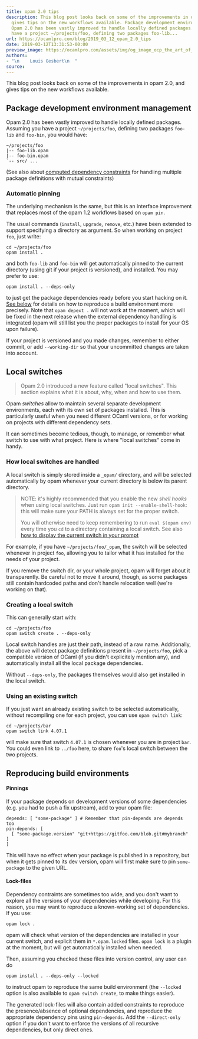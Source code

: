 ```yaml
---
title: opam 2.0 tips
description: This blog post looks back on some of the improvements in opam 2.0, and
  gives tips on the new workflows available. Package development environment management
  Opam 2.0 has been vastly improved to handle locally defined packages. Assuming you
  have a project ~/projects/foo, defining two packages foo-lib...
url: https://ocamlpro.com/blog/2019_03_12_opam_2.0_tips
date: 2019-03-12T13:31:53-00:00
preview_image: https://ocamlpro.com/assets/img/og_image_ocp_the_art_of_prog.png
authors:
- "\n    Louis Gesbert\n  "
source:
---
```


<p>This blog post looks back on some of the improvements in opam 2.0, and gives
tips on the new workflows available.</p>
<h2>Package development environment management</h2>
<p>Opam 2.0 has been vastly improved to handle locally defined packages. Assuming
you have a project <code>~/projects/foo</code>, defining two packages <code>foo-lib</code> and
<code>foo-bin</code>, you would have:</p>
<pre><code class="language-shell-session">~/projects/foo
|-- foo-lib.opam
|-- foo-bin.opam
`-- src/ ...
</code></pre>
<p>(See also about
<a href="https://ocamlpro.com/opam-extended-dependencies/#Computed-versions">computed dependency constraints</a>
for handling multiple package definitions with mutual constraints)</p>
<h3>Automatic pinning</h3>
<p>The underlying mechanism is the same, but this is an interface improvement that
replaces most of the opam 1.2 workflows based on <code>opam pin</code>.</p>
<p>The usual commands (<code>install</code>, <code>upgrade</code>, <code>remove</code>, etc.) have been extended to
support specifying a directory as argument. So when working on project <code>foo</code>,
just write:</p>
<pre><code class="language-shell-session">cd ~/projects/foo
opam install .
</code></pre>
<p>and both <code>foo-lib</code> and <code>foo-bin</code> will get automatically pinned to the current
directory (using git if your project is versioned), and installed. You may
prefer to use:</p>
<pre><code class="language-shell-session">opam install . --deps-only
</code></pre>
<p>to just get the package dependencies ready before you start hacking on it.
<a href="https://ocamlpro.com/blog/feed#Reproducing-build-environments">See below</a> for details on how to reproduce a
build environment more precisely. Note that <code>opam depext .</code> will not work at the
moment, which will be fixed in the next release when the external dependency
handling is integrated (opam will still list you the proper packages to install
for your OS upon failure).</p>
<p>If your project is versioned and you made changes, remember to either commit, or
add <code>--working-dir</code> so that your uncommitted changes are taken into account.</p>
<h2>Local switches</h2>
<blockquote>
<p>Opam 2.0 introduced a new feature called "local switches". This section
explains what it is about, why, when and how to use them.</p>
</blockquote>
<p>Opam <em>switches</em> allow to maintain several separate development environments,
each with its own set of packages installed. This is particularly useful when
you need different OCaml versions, or for working on projects with different
dependency sets.</p>
<p>It can sometimes become tedious, though, to manage, or remember what switch to
use with what project. Here is where "local switches" come in handy.</p>
<h3>How local switches are handled</h3>
<p>A local switch is simply stored inside a <code>_opam/</code> directory, and will be
selected automatically by opam whenever your current directory is below its
parent directory.</p>
<blockquote>
<p>NOTE: it's highly recommended that you enable the new <em>shell hooks</em> when using
local switches. Just run <code>opam init --enable-shell-hook</code>: this will make sure
your PATH is always set for the proper switch.</p>
<p>You will otherwise need to keep remembering to run <code>eval $(opam env)</code> every
time you <code>cd</code> to a directory containing a local switch. See also
<a href="http://opam.ocaml.org/doc/Tricks.html#Display-the-current-quot-opam-switch-quot-in-the-prompt">how to display the current switch in your prompt</a></p>
</blockquote>
<p>For example, if you have <code>~/projects/foo/_opam</code>, the switch will be selected
whenever in project <code>foo</code>, allowing you to tailor what it has installed for the
needs of your project.</p>
<p>If you remove the switch dir, or your whole project, opam will forget about it
transparently. Be careful not to move it around, though, as some packages still
contain hardcoded paths and don't handle relocation well (we're working on
that).</p>
<h3>Creating a local switch</h3>
<p>This can generally start with:</p>
<pre><code class="language-shell-session">cd ~/projects/foo
opam switch create . --deps-only
</code></pre>
<p>Local switch handles are just their path, instead of a raw name. Additionally,
the above will detect package definitions present in <code>~/projects/foo</code>, pick a
compatible version of OCaml (if you didn't explicitely mention any), and
automatically install all the local package dependencies.</p>
<p>Without <code>--deps-only</code>, the packages themselves would also get installed in the
local switch.</p>
<h3>Using an existing switch</h3>
<p>If you just want an already existing switch to be selected automatically,
without recompiling one for each project, you can use <code>opam switch link</code>:</p>
<pre><code class="language-shell-session">cd ~/projects/bar
opam switch link 4.07.1
</code></pre>
<p>will make sure that switch <code>4.07.1</code> is chosen whenever you are in project <code>bar</code>.
You could even link to <code>../foo</code> here, to share <code>foo</code>'s local switch between the
two projects.</p>
<h2>Reproducing build environments</h2>
<h4>Pinnings</h4>
<p>If your package depends on development versions of some dependencies (e.g. you
had to push a fix upstream), add to your opam file:</p>
<pre><code class="language-shell-session">depends: [ "some-package" ] # Remember that pin-depends are depends too
pin-depends: [
  [ "some-package.version" "git+https://gitfoo.com/blob.git#mybranch" ]
]
</code></pre>
<p>This will have no effect when your package is published in a repository, but
when it gets pinned to its dev version, opam will first make sure to pin
<code>some-package</code> to the given URL.</p>
<h4>Lock-files</h4>
<p>Dependency contraints are sometimes too wide, and you don't want to explore all
the versions of your dependencies while developing. For this reason, you may
want to reproduce a known-working set of dependencies. If you use:</p>
<pre><code class="language-shell-session">opam lock .
</code></pre>
<p>opam will check what version of the dependencies are installed in your current
switch, and explicit them in <code>*.opam.locked</code> files. <code>opam lock</code> is a plugin at
the moment, but will get automatically installed when needed.</p>
<p>Then, assuming you checked these files into version control, any user can do</p>
<pre><code class="language-shell-session">opam install . --deps-only --locked
</code></pre>
<p>to instruct opam to reproduce the same build environment (the <code>--locked</code> option
is also available to <code>opam switch create</code>, to make things easier).</p>
<p>The generated lock-files will also contain added constraints to reproduce the
presence/absence of optional dependencies, and reproduce the appropriate
dependency pins using <code>pin-depends</code>. Add the <code>--direct-only</code> option if you don't
want to enforce the versions of all recursive dependencies, but only direct
ones.</p>

